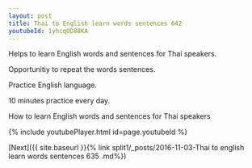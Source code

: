 ```yaml
---
layout: post
title: Thai to English learn words sentences 642 
youtubeId: 1yhcqOD88KA
---
```

 
 
Helps to learn English words and sentences for Thai speakers.

Opportunitiy to repeat the words sentences. 

Practice English language. 
 
10 minutes practice every day. 
 
How to learn English words and sentences for Thai speakers 
 
{% include youtubePlayer.html id=page.youtubeId %}
 
 
[Next]({{ site.baseurl }}{% link  split1/_posts/2016-11-03-Thai to english learn words sentences 635 .md%})
 
